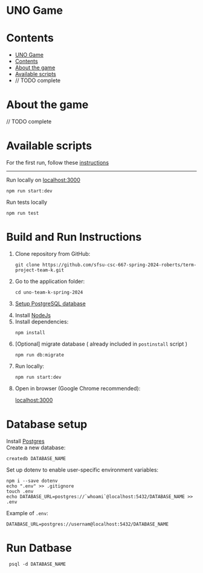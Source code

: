 # UNO Game

# Сontents

- [UNO Game](#uno-game)
- [Сontents](#сontents)
- [About the game](#about-the-game)
- [Available scripts](#available-scripts)
- // TODO complete

# About the game

// TODO complete

# Available scripts

For the first run, follow these [instructions](#build-and-run-instructions)

---

Run locally on [localhost:3000](http://localhost:3000)

```
npm run start:dev
```

Run tests locally

```
npm run test
```

# Build and Run Instructions

<ol>
<li>Clone repository from GitHub:

```
git clone https://github.com/sfsu-csc-667-spring-2024-roberts/term-project-team-k.git
```

</li>
<li>Go to the application folder:

```
cd uno-team-k-spring-2024
```

</li>
<li>

[Setup PostgreSQL database](#build-and-run-instructions)

</li>

</li>
<li>
Install <a href="https://nodejs.org/en/" target="_blank">NodeJs</a>
</li>
<li>Install dependencies:

```
npm install
```

</li>
<li>[Optional] migrate database ( already included in <code>postinstall</code> script )

```
npm run db:migrate
```

</li>
<li>Run locally:

```
npm run start:dev
```

</li>
<li>Open in browser (Google Chrome recommended):

[localhost:3000](http://localhost:3000)

</li>

</ol>

# Database setup

Install [Postgres](https://www.postgresql.org/download/)<br>
Create a new database:

```
createdb DATABASE_NAME
```

Set up dotenv to enable user-specific environment variables:

```
npm i --save dotenv
echo ".env" >> .gitignore
touch .env
echo DATABASE_URL=postgres://`whoami`@localhost:5432/DATABASE_NAME >> .env
```

Example of <code>.env</code>:<br>

```
DATABASE_URL=postgres://usernam@localhost:5432/DATABASE_NAME
```

# Run Datbase

```
 psql -d DATABASE_NAME
```
